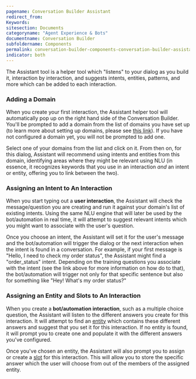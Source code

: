 ```yaml
---
pagename: Conversation Builder Assistant
redirect_from:
Keywords:
sitesection: Documents
categoryname: "Agent Experience & Bots"
documentname: Conversation Builder
subfoldername: Components
permalink: conversation-builder-components-conversation-builder-assistant.html
indicator: both
---
```


The Assistant tool is a helper tool which "listens" to your dialog as you build it, interaction by interaction, and suggests intents, entities, patterns, and more which can be added to each interaction.

### Adding a Domain

When you create your first interaction, the Assistant helper tool will automatically pop up on the right hand side of the Conversation Builder. You'll be prompted to add a domain from the list of domains you have set up (to learn more about setting up domains, please see [this link](conversation-builder-components-intent-builder-overview.html)). If you have not configured a domain yet, you will not be prompted to add one.

Select one of your domains from the list and click on it. From then on, for this dialog, Assistant will recommend using intents and entities from this domain, identifying areas where they might be relevant using NLU (in essence, it recognizes keywords that you use in an interaction *and* an intent or entity, offering you to link between the two).

### Assigning an Intent to An Interaction

When you start typing out a **user interaction**, the Assistant will check the message/question you are creating and run it against your domain's list of existing intents. Using the same NLU engine that will later be used by the bot/automation in real time, it will attempt to suggest relevant intents which you might want to associate with the user's question.

Once you choose an intent, the Assistant will set it for the user's message and the bot/automation will trigger the dialog or the next interaction when the intent is found in a conversation. For example, if your first message is "Hello, I need to check my order status", the Assistant might find a "order_status" intent. Depending on the training questions you associate with the intent (see the link above for more information on how do to that), the bot/automation will trigger not only for that specific sentence but also for something like "Hey! What's my order status?"

### Assigning an Entity and Slots to An Interaction

When you create a **bot/automation interaction**, such as a multiple choice question, the Assistant will listen to the different answers you create for this interaction. It will attempt to find an [entity](conversation-builder-components-entities-overview.html) which contains these different answers and suggest that you set it for this interaction. If no entity is found, it will prompt you to create one and populate it with the different answers you've configured.

Once you've chosen an entity, the Assistant will also prompt you to assign or create a [slot](conversation-builder-components-conditions.html#slots) for this interaction. This will allow you to store the specific answer which the user will choose from out of the members of the assigned entity.
